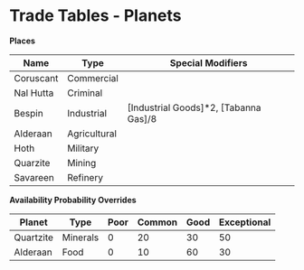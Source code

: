 # Trade Tables - Planets

**Places**

| Name      | Type         | Special Modifiers                     |
|-----------|--------------|---------------------------------------|
| Coruscant | Commercial   |                                       |
| Nal Hutta | Criminal     |                                       |
| Bespin    | Industrial   | [Industrial Goods]*2, [Tabanna Gas]/8 |
| Alderaan  | Agricultural |                                       |
| Hoth      | Military     |                                       |
| Quarzite  | Mining       |                                       |
| Savareen  | Refinery     |                                       |


**Availability Probability Overrides**

| Planet       | Type     | Poor | Common | Good | Exceptional |
|--------------|----------|------|--------|------|-------------|
| Quartzite    | Minerals | 0    | 20     | 30   | 50          |
| Alderaan     | Food     | 0    | 10     | 60   | 30          |
